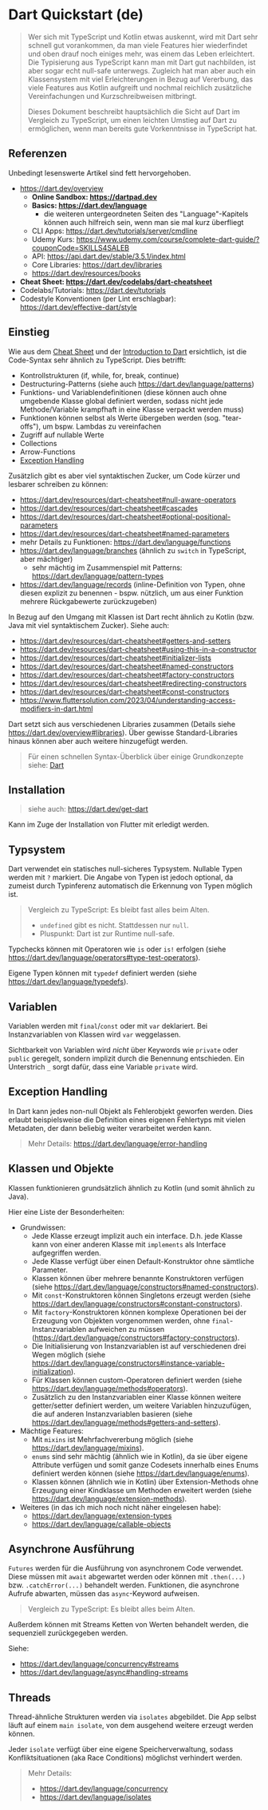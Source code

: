 # Dart Quickstart (de)

> Wer sich mit TypeScript und Kotlin etwas auskennt, wird mit Dart sehr schnell gut vorankommen, da man viele Features hier wiederfindet und oben drauf noch einiges mehr, was einem das Leben erleichtert. Die Typisierung aus TypeScript kann man mit Dart gut nachbilden, ist aber sogar echt null-safe unterwegs. Zugleich hat man aber auch ein Klassensystem mit viel Erleichterungen in Bezug auf Vererbung, das viele Features aus Kotlin aufgreift und nochmal reichlich zusätzliche Vereinfachungen und Kurzschreibweisen mitbringt.
>
> Dieses Dokument beschreibt hauptsächlich die Sicht auf Dart im Vergleich zu TypeScript, um einen leichten Umstieg auf Dart zu ermöglichen, wenn man bereits gute Vorkenntnisse in TypeScript hat.

## Referenzen

Unbedingt lesenswerte Artikel sind fett hervorgehoben.

- https://dart.dev/overview
  - **Online Sandbox: https://dartpad.dev**
  - **Basics: https://dart.dev/language**
    - die weiteren untergeordneten Seiten des "Language"-Kapitels können auch hilfreich sein, wenn man sie mal kurz überfliegt
  - CLI Apps: https://dart.dev/tutorials/server/cmdline
  - Udemy Kurs: https://www.udemy.com/course/complete-dart-guide/?couponCode=SKILLS4SALEB
  - API: https://api.dart.dev/stable/3.5.1/index.html
  - Core Libraries: https://dart.dev/libraries
  - https://dart.dev/resources/books
- **Cheat Sheet: https://dart.dev/codelabs/dart-cheatsheet**
- Codelabs/Tutorials: https://dart.dev/tutorials
- Codestyle Konventionen (per Lint erschlagbar): https://dart.dev/effective-dart/style

## Einstieg

Wie aus dem [Cheat Sheet](https://dart.dev/resources/dart-cheatsheet) und der [Introduction to Dart](https://dart.dev/language) ersichtlich, ist die Code-Syntax sehr ähnlich zu TypeScript. Dies betrifft:

- Kontrollstrukturen (if, while, for, break, continue)
- Destructuring-Patterns (siehe auch https://dart.dev/language/patterns)
- Funktions- und Variablendefinitionen (diese können auch ohne umgebende Klasse global definiert werden, sodass nicht jede Methode/Variable krampfhaft in eine Klasse verpackt werden muss)
- Funktionen können selbst als Werte übergeben werden (sog. "tear-offs"), um bspw. Lambdas zu vereinfachen
- Zugriff auf nullable Werte
- Collections
- Arrow-Functions
- [Exception Handling](#exception-handling)

Zusätzlich gibt es aber viel syntaktischen Zucker, um Code kürzer und lesbarer schreiben zu können:

- https://dart.dev/resources/dart-cheatsheet#null-aware-operators
- https://dart.dev/resources/dart-cheatsheet#cascades
- https://dart.dev/resources/dart-cheatsheet#optional-positional-parameters
- https://dart.dev/resources/dart-cheatsheet#named-parameters
- mehr Details zu Funktionen: https://dart.dev/language/functions
- https://dart.dev/language/branches (ähnlich zu `switch` in TypeScript, aber mächtiger)
  - sehr mächtig im Zusammenspiel mit Patterns: https://dart.dev/language/pattern-types
- https://dart.dev/language/records (inline-Definition von Typen, ohne diesen explizit zu benennen - bspw. nützlich, um aus einer Funktion mehrere Rückgabewerte zurückzugeben)

In Bezug auf den Umgang mit Klassen ist Dart recht ähnlich zu Kotlin (bzw. Java mit viel syntaktischem Zucker). Siehe auch:

- https://dart.dev/resources/dart-cheatsheet#getters-and-setters
- https://dart.dev/resources/dart-cheatsheet#using-this-in-a-constructor
- https://dart.dev/resources/dart-cheatsheet#initializer-lists
- https://dart.dev/resources/dart-cheatsheet#named-constructors
- https://dart.dev/resources/dart-cheatsheet#factory-constructors
- https://dart.dev/resources/dart-cheatsheet#redirecting-constructors
- https://dart.dev/resources/dart-cheatsheet#const-constructors
- https://www.fluttersolution.com/2023/04/understanding-access-modifiers-in-dart.html

Dart setzt sich aus verschiedenen Libraries zusammen (Details siehe https://dart.dev/overview#libraries). Über gewisse Standard-Libraries hinaus können aber auch weitere hinzugefügt werden.

> Für einen schnellen Syntax-Überblick über einige Grundkonzepte siehe: [Dart](./Dart.md)

## Installation

> siehe auch: https://dart.dev/get-dart

Kann im Zuge der Installation von Flutter mit erledigt werden.

## Typsystem

Dart verwendet ein statisches null-sicheres Typsystem. Nullable Typen werden mit `?` markiert. Die Angabe von Typen ist jedoch optional, da zumeist durch Typinferenz automatisch die Erkennung von Typen möglich ist.

> Vergleich zu TypeScript: Es bleibt fast alles beim Alten.
>
> - `undefined` gibt es nicht. Stattdessen nur `null`.
> - Pluspunkt: Dart ist zur Runtime null-safe.

Typchecks können mit Operatoren wie `is` oder `is!` erfolgen (siehe https://dart.dev/language/operators#type-test-operators).

Eigene Typen können mit `typedef` definiert werden (siehe https://dart.dev/language/typedefs).

## Variablen

Variablen werden mit `final`/`const` oder mit `var` deklariert. Bei Instanzvariablen von Klassen wird `var` weggelassen.

Sichtbarkeit von Variablen wird _nicht_ über Keywords wie `private` oder `public` geregelt, sondern implizit durch die Benennung entschieden. Ein Unterstrich `_` sorgt dafür, dass eine Variable `private` wird.

## Exception Handling

In Dart kann jedes non-null Objekt als Fehlerobjekt geworfen werden. Dies erlaubt beispielsweise die Definition eines eigenen Fehlertyps mit vielen Metadaten, der dann beliebig weiter verarbeitet werden kann.

> Mehr Details: https://dart.dev/language/error-handling

## Klassen und Objekte

Klassen funktionieren grundsätzlich ähnlich zu Kotlin (und somit ähnlich zu Java).

Hier eine Liste der Besonderheiten:

- Grundwissen:
  - Jede Klasse erzeugt implizit auch ein interface. D.h. jede Klasse kann von einer anderen Klasse mit `implements` als Interface aufgegriffen werden.
  - Jede Klasse verfügt über einen Default-Konstruktor ohne sämtliche Parameter.
  - Klassen können über mehrere benannte Konstruktoren verfügen (siehe https://dart.dev/language/constructors#named-constructors).
  - Mit `const`-Konstruktoren können Singletons erzeugt werden (siehe https://dart.dev/language/constructors#constant-constructors).
  - Mit `factory`-Konstruktoren können komplexe Operationen bei der Erzeugung von Objekten vorgenommen werden, ohne `final`-Instanzvariablen aufweichen zu müssen (https://dart.dev/language/constructors#factory-constructors).
  - Die Initialisierung von Instanzvariablen ist auf verschiedenen drei Wegen möglich (siehe https://dart.dev/language/constructors#instance-variable-initialization).
  - Für Klassen können custom-Operatoren definiert werden (siehe https://dart.dev/language/methods#operators).
  - Zusätzlich zu den Instanzvariablen einer Klasse können weitere getter/setter definiert werden, um weitere Variablen hinzuzufügen, die auf anderen Instanzvariablen basieren (siehe https://dart.dev/language/methods#getters-and-setters).
- Mächtige Features:
  - Mit `mixins` ist Mehrfachvererbung möglich (siehe https://dart.dev/language/mixins).
  - `enums` sind sehr mächtig (ähnlich wie in Kotlin), da sie über eigene Attribute verfügen und somit ganze Codesets innerhalb eines Enums definiert werden können (siehe https://dart.dev/language/enums).
  - Klassen können (ähnlich wie in Kotlin) über Extension-Methods ohne Erzeugung einer Kindklasse um Methoden erweitert werden (siehe https://dart.dev/language/extension-methods).
- Weiteres (in das ich mich noch nicht näher eingelesen habe):
  - https://dart.dev/language/extension-types
  - https://dart.dev/language/callable-objects

## Asynchrone Ausführung

`Futures` werden für die Ausführung von asynchronem Code verwendet. Diese müssen mit `await` abgewartet werden oder können mit `.then(...)` bzw. `.catchError(...)` behandelt werden. Funktionen, die asynchrone Aufrufe abwarten, müssen das `async`-Keyword aufweisen.

> Vergleich zu TypeScript: Es bleibt alles beim Alten.

Außerdem können mit Streams Ketten von Werten behandelt werden, die sequenziell zurückgegeben werden.

Siehe:

- https://dart.dev/language/concurrency#streams
- https://dart.dev/language/async#handling-streams

## Threads

Thread-ähnliche Strukturen werden via `isolates` abgebildet. Die App selbst läuft auf einem `main isolate`, von dem ausgehend weitere erzeugt werden können.

Jeder `isolate` verfügt über eine eigene Speicherverwaltung, sodass Konfliktsituationen (aka Race Conditions) möglichst verhindert werden.

> Mehr Details:
>
> - https://dart.dev/language/concurrency
> - https://dart.dev/language/isolates
